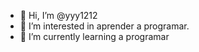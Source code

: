 - 👋 Hi, I’m @yyy1212
- 👀 I’m interested in  aprender a programar.
- 🌱 I’m currently learning a programar   

<!---
yyy1212/yyy1212 is a ✨ special ✨ repository because its `README.md` (this file) appears on your GitHub profile.
You can click the Preview link to take a look at your changes.
--->
